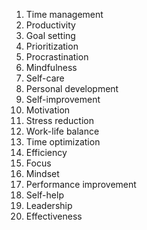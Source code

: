 1. Time management
2. Productivity
3. Goal setting
4. Prioritization
5. Procrastination
6. Mindfulness
7. Self-care
8. Personal development
9. Self-improvement
10. Motivation
11. Stress reduction
12. Work-life balance
13. Time optimization
14. Efficiency
15. Focus
16. Mindset
17. Performance improvement
18. Self-help
19. Leadership
20. Effectiveness


